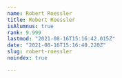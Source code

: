 ```yaml
---
name: Robert Roessler
title: Robert Roessler
isAlumnus: true
rank: 9.999
lastmod: "2021-08-16T15:16:42.015Z"
date: "2021-08-16T15:16:40.220Z"
slug: robert-roessler
noindex: true

---
```

